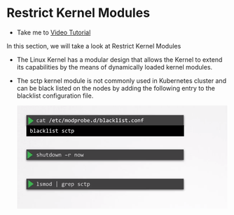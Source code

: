 # Restrict Kernel Modules
  - Take me to [Video Tutorial](https://kodekloud.com/courses/1378608/lectures/31704437)

In this section, we will take a look at Restrict Kernel Modules

  - The Linux Kernel has a modular design that allows the Kernel to extend its capabilities by the means of dynamically loaded kernel modules.

  - The sctp kernel module is not commonly used in Kubernetes cluster and can be black listed on the nodes by adding the following entry to the blacklist configuration file.

      ![restrictKernel](../../images/restrictKernel.png)
